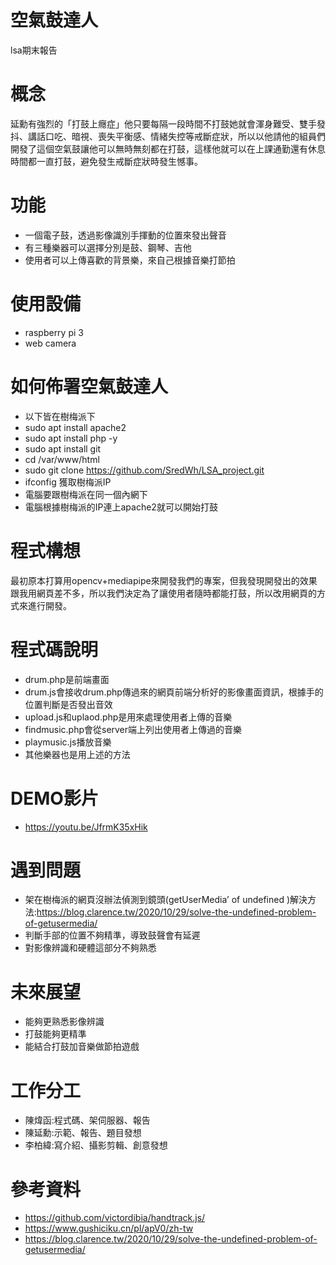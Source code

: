 # 空氣鼓達人
lsa期末報告
# 概念
延勳有強烈的「打鼓上癮症」他只要每隔一段時間不打鼓她就會渾身難受、雙手發抖、講話口吃、暗視、喪失平衡感、情緒失控等戒斷症狀，所以以他請他的組員們開發了這個空氣鼓讓他可以無時無刻都在打鼓，這樣他就可以在上課通勤還有休息時間都一直打鼓，避免發生戒斷症狀時發生憾事。
# 功能
- 一個電子鼓，透過影像識別手揮動的位置來發出聲音
- 有三種樂器可以選擇分別是鼓、鋼琴、吉他
- 使用者可以上傳喜歡的背景樂，來自己根據音樂打節拍
# 使用設備
- raspberry pi 3
- web camera
# 如何佈署空氣鼓達人
- 以下皆在樹梅派下
- sudo apt install apache2
- sudo apt install php -y
- sudo apt install git
- cd /var/www/html 
- sudo git clone https://github.com/SredWh/LSA_project.git
- ifconfig 獲取樹梅派IP
- 電腦要跟樹梅派在同一個內網下
- 電腦根據樹梅派的IP連上apache2就可以開始打鼓
# 程式構想
最初原本打算用opencv+mediapipe來開發我們的專案，但我發現開發出的效果跟我用網頁差不多，所以我們決定為了讓使用者隨時都能打鼓，所以改用網頁的方式來進行開發。
# 程式碼說明
- drum.php是前端畫面
- drum.js會接收drum.php傳過來的網頁前端分析好的影像畫面資訊，根據手的位置判斷是否發出音效
- upload.js和uplaod.php是用來處理使用者上傳的音樂
- findmusic.php會從server端上列出使用者上傳過的音樂
- playmusic.js播放音樂
- 其他樂器也是用上述的方法
# DEMO影片
- https://youtu.be/JfrmK35xHik
# 遇到問題
- 架在樹梅派的網頁沒辦法偵測到鏡頭(getUserMedia’ of undefined )解決方法:https://blog.clarence.tw/2020/10/29/solve-the-undefined-problem-of-getusermedia/
- 判斷手部的位置不夠精準，導致鼓聲會有延遲
- 對影像辨識和硬體這部分不夠熟悉
# 未來展望
- 能夠更熟悉影像辨識
- 打鼓能夠更精準
- 能結合打鼓加音樂做節拍遊戲
# 工作分工
- 陳煒函:程式碼、架伺服器、報告
- 陳延勳:示範、報告、題目發想
- 李柏緯:寫介紹、攝影剪輯、創意發想
# 參考資料
- https://github.com/victordibia/handtrack.js/
- https://www.gushiciku.cn/pl/apV0/zh-tw
- https://blog.clarence.tw/2020/10/29/solve-the-undefined-problem-of-getusermedia/
